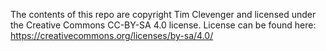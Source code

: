 The contents of this repo are copyright Tim Clevenger and licensed under the Creative Commons CC-BY-SA 4.0 license.  License can be found here:  https://creativecommons.org/licenses/by-sa/4.0/

